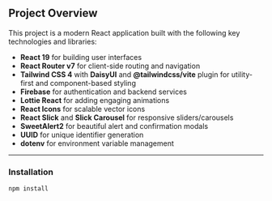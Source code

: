 ## Project Overview

This project is a modern React application built with the following key technologies and libraries:

- **React 19** for building user interfaces
- **React Router v7** for client-side routing and navigation
- **Tailwind CSS 4** with **DaisyUI** and **@tailwindcss/vite** plugin for utility-first and component-based styling
- **Firebase** for authentication and backend services
- **Lottie React** for adding engaging animations
- **React Icons** for scalable vector icons
- **React Slick** and **Slick Carousel** for responsive sliders/carousels
- **SweetAlert2** for beautiful alert and confirmation modals
- **UUID** for unique identifier generation
- **dotenv** for environment variable management

---

### Installation

```bash
npm install
